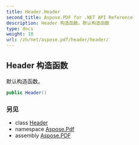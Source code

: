 ```yaml
---
title: Header.Header
second_title: Aspose.PDF for .NET API Reference
description: Header 构造函数。默认构造函数
type: docs
weight: 10
url: /zh/net/aspose.pdf/header/header/
---
```

## Header 构造函数

默认构造函数。

```csharp
public Header()
```

### 另见

* class [Header](../)
* namespace [Aspose.Pdf](../../../aspose.pdf/)
* assembly [Aspose.PDF](../../../)